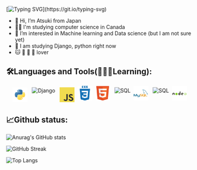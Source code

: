 [![Typing SVG](https://readme-typing-svg.herokuapp.com/?lines=Welcome+to+my+Github!)](https://git.io/typing-svg)
- 👋 Hi, I’m Atsuki from Japan
- ✍🏻 I'm studying computer science in Canada
- 👀 I’m interested in Machine learning and Data science (but I am not sure yet) 
- 📆 I am studying Django, python right now
- 🐱 🍜 🍣 🍙 lover

## 🛠️Languages and Tools(👨🏻‍💻Learning):
<p align="center">
<img src="https://raw.githubusercontent.com/github/explore/80688e429a7d4ef2fca1e82350fe8e3517d3494d/topics/python/python.png" alt="Python" height="40" style="vertical-align:top; margin:4px">
<img src="https://icon-library.com/images/django-icon/django-icon-0.jpg" alt="Django" height="40" style="vertical-align:top; margin:4px">
<img src="https://raw.githubusercontent.com/github/explore/80688e429a7d4ef2fca1e82350fe8e3517d3494d/topics/javascript/javascript.png" alt="Javascript" height="40" style="vertical-align:top; margin:4px">
  <img src="https://github.com/devicons/devicon/blob/master/icons/css3/css3-plain-wordmark.svg"  title="CSS3" alt="CSS" width="40" height="40"/>&nbsp;
  <img src="https://github.com/devicons/devicon/blob/master/icons/html5/html5-original.svg" title="HTML5" alt="HTML" width="40" height="40"/>&nbsp;
<img src="https://github.com/amido/azure-vector-icons/blob/master/renders/sql-database-generic.png" alt="SQL" height="40" style="vertical-align:top; margin:4px">
    <img src="https://github.com/devicons/devicon/blob/master/icons/mysql/mysql-original-wordmark.svg" title="MySQL"  alt="MySQL" width="40" height="40"/>&nbsp;
<img src="https://github.com/amido/azure-vector-icons/blob/master/renders/git-deployment.png" alt="SQL" height="40" style="vertical-align:top; margin:4px">
<img src="https://github.com/devicons/devicon/blob/master/icons/nodejs/nodejs-original-wordmark.svg" title="NodeJS" alt="NodeJS" width="40" height="40"/>&nbsp;
</p>

## 📈Github status:
![Anurag's GitHub stats](https://github-readme-stats.vercel.app/api?username=tIcers&theme=tokyonight&show_icons=true)

![GitHub Streak](https://github-readme-streak-stats.herokuapp.com/?user=tIcers&theme=tokyonight_duo)

![Top Langs](https://github-readme-stats.vercel.app/api/top-langs/?username=tIcers&theme=tokyonight)
 
<!---
tIcers/tIcers is a ✨ special ✨ repository because its `README.md` (this file) appears on your GitHub profile.
You can click the Preview link to take a look at your changes.
--->
